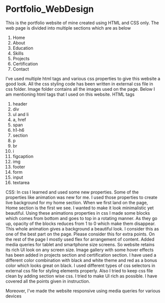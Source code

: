 # Portfolio_WebDesign

This is the portfolio website of mine created using HTML and CSS only. The web page is divided into multiple sections which are as below
1. Home
2. About
3. Education
4. Skills
5. Projects
6. Certification
7. Contact


I’ve used multiple html tags and various css properties to give this website a good look. All the css styling code has been written in external css file in css folder. Image folder contains all the images used on the page. Below I am mentioning html tags that I used on this website.
HTML tags
1. header
2. div
3. ul and li
4. a, href
5. span
6. h1-h6
7. section
8. p
9. br
10. i
11. figcaption
12. img
13. footer
14. form
15. input
16. textarea



CSS: In css I learned and used some new properties. Some of the properties like animation was new for me. I used those properties to create live background for my home section. When we first land on the page, Home section is the first we see. I wanted to make it look minimalistic yet beautiful. Using these animations properties in css I made some blocks which comes from bottom and goes to top in a rotating manner. As they go up, opacity of the blocks reduces from 1 to 0 which make them disappear. This whole animation gives a background a beautiful look. I consider this as one of the best part on the page. Please consider this for extra points.
On the rest of the page I mostly used flex for arrangement of content. Added media queries for tablet and smartphone size screens. So website retains its rich UI look on any screen size. Image gallery with some hover effects has been added in projects section and certification section. I have used a different color combination with black and white theme and red as a bonus color which looks great on black. I used different types of css selectors in external css file for styling elements properly. Also I tried to keep css file clean by adding section wise css. I tried to make UI rich as possible. I have covered all the points given in instruction. 

Moreover, I've made the website responsive using media queries for various devices

